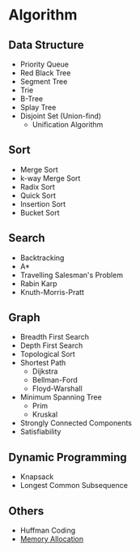 # Algorithm

## Data Structure
 - Priority Queue
 - Red Black Tree
 - Segment Tree
 - Trie
 - B-Tree
 - Splay Tree
 - Disjoint Set (Union-find)
   - Unification Algorithm

## Sort
 - Merge Sort
 - k-way Merge Sort
 - Radix Sort
 - Quick Sort
 - Insertion Sort
 - Bucket Sort

## Search
 - Backtracking
 - A*
 - Travelling Salesman's Problem
 - Rabin Karp
 - Knuth-Morris-Pratt

## Graph
 - Breadth First Search
 - Depth First Search
 - Topological Sort
 - Shortest Path
   - Dijkstra
   - Bellman-Ford
   - Floyd-Warshall
 - Minimum Spanning Tree
   - Prim
   - Kruskal
 - Strongly Connected Components
 - Satisfiability


## Dynamic Programming
 - Knapsack
 - Longest Common Subsequence

## Others
 - Huffman Coding
 - [Memory
   Allocation](http://www.cs.cmu.edu/afs/cs/academic/class/15213-s11/www/lectures/20-allocation-advanced.pdf)
